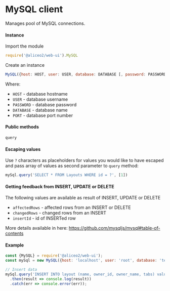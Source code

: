 # MySQL client
Manages pool of MySQL connections.

#### Instance
Import the module
```js
require('@aliceo2/web-ui').MySQL
```

Create an instance
```js
MySQL({host: HOST, user: USER, database: DATABASE [, password: PASSWORD, port: PORT]});
```

Where:
 - `HOST` - database hostname
 - `USER` - database username
 - `PASSWORD` - database password
 - `DATABASE` - database name
 - `PORT` - database port number


#### Public methods

```js
query
```

#### Escaping values
Use `?` characters as placeholders for values you would like to have escaped and pass array of values as second parameter to `query` method:

```js
mySql.query('SELECT * FROM Layouts WHERE id = ?', [1])
```

#### Getting feedback from INSERT, UPDATE or DELETE
The following values are available as result of INSERT, UPDATE or DELETE
- `affectedRows` - affected rows from an INSERT or DELETE
- `changedRows` - changed rows from an INSERT
- `insertId` - id of INSERTed row

More details available in here: https://github.com/mysqljs/mysql#table-of-contents

#### Example

```js
const {MySQL} = require('@aliceo2/web-ui');
const mySql = new MySQL({host: 'localhost', user: 'root', database: 'test'});

// Insert data
mySql.query('INSERT INTO layout (name, owner_id, owner_name, tabs) value (?,?,?,?)', [1, 2, 3, 4])
  .then(result => console.log(result))
  .catch(err => console.error(err));
```
